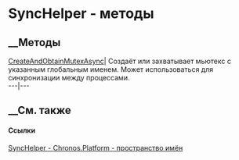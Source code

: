 # SyncHelper - методы
##  __Методы
[CreateAndObtainMutexAsync](M_Chronos_Platform_SyncHelper_CreateAndObtainMutexAsync.htm)|
Создаёт или захватывает мьютекс с указанным глобальным именем. Может
использоваться для синхронизации между процессами.  
---|---  
## __См. также
#### Ссылки
[SyncHelper - ](T_Chronos_Platform_SyncHelper.htm)
[Chronos.Platform - пространство имён](N_Chronos_Platform.htm)
